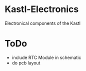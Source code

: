 # Kastl-Electronics
Electronical components of the Kastl

# ToDo

* include RTC Module in schematic
* do pcb layout
